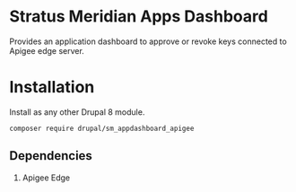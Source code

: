 # Stratus Meridian Apps Dashboard

Provides an application dashboard to approve or revoke keys connected to Apigee edge server.


# Installation
Install as any other Drupal 8 module.
````
composer require drupal/sm_appdashboard_apigee
````
## Dependencies

1. Apigee Edge
